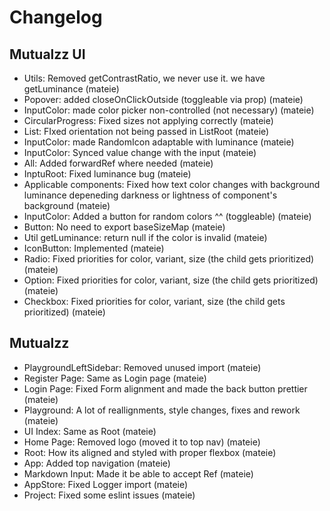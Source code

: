 # Changelog

## Mutualzz UI
- Utils: Removed getContrastRatio, we never use it. we have getLuminance (mateie)
- Popover: added closeOnClickOutside (toggleable via prop) (mateie)
- InputColor: made color picker non-controlled (not necessary) (mateie)
- CircularProgress: Fixed sizes not applying correctly (mateie)
- List: FIxed orientation not being passed in ListRoot (mateie)
- InputColor: made RandomIcon adaptable with luminance (mateie)
- InputColor: Synced value change with the input (mateie)
- All: Added forwardRef where needed (mateie)
- InptuRoot: Fixed luminance bug (mateie)
- Applicable components: Fixed how text color changes with background luminance depeneding darkness or lightness of component's background (mateie)
- InputColor: Added a button for random colors ^^ (toggleable) (mateie)
- Button: No need to export baseSizeMap (mateie)
- Util getLuminance: return null if the color is invalid (mateie)
- IconButton: Implemented (mateie)
- Radio: Fixed priorities for color, variant, size (the child gets prioritized) (mateie)
- Option: Fixed priorities for color, variant, size (the child gets prioritized) (mateie)
- Checkbox: Fixed priorities for color, variant, size (the child gets prioritized) (mateie)

## Mutualzz
- PlaygroundLeftSidebar: Removed unused import (mateie)
- Register Page: Same as Login page (mateie)
- Login Page: Fixed Form alignment and made the back button prettier (mateie)
- Playground: A lot of reallignments, style changes, fixes and rework (mateie)
- UI Index: Same as Root (mateie)
- Home Page: Removed logo (moved it to top nav) (mateie)
- Root: How its aligned and styled with proper flexbox (mateie)
- App: Added top navigation (mateie)
- Markdown Input: Made it be able to accept Ref (mateie)
- AppStore: Fixed Logger import (mateie)
- Project: Fixed some eslint issues (mateie)

